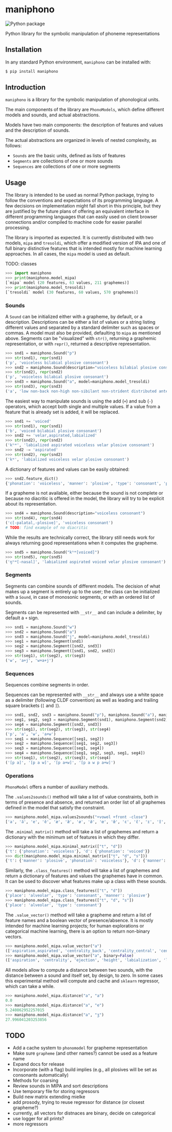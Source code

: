# maniphono

![Python package](https://github.com/tresoldi/maniphono/workflows/Python%20package/badge.svg)

Python library for the symbolic manipulation of phoneme representations

## Installation

In any standard Python environment, `maniphono` can be installed with:

```bash
$ pip install maniphono
```

## Introduction

`maniphono` is a library for the symbolic manipulation of phonological units.

The main components of the library are `PhonoModels`, which define different models and
sounds, and actual abstractions.

Models have two main components: the description of features and values and the
description of sounds.

The actual abstractions are organized in levels of nested complexity, as follows:

  - `Sounds` are the basic units, defined as lists of features
  -  `Segments` are collections of one or more sounds
  - `Sequences` are collections of one or more segments

## Usage

The library is intended to be used as normal Python package, trying to follow the
conventions and expectations of its programming language. A few decisions on
implementation might fall short in this principle, but they are justified by the future
plans of offering an equivalent interface in different programming languages that can
easily used on client browser connections and/or compiled to machine code for easier
parallel processing.

The library is imported as expected. It is currently distributed with two models,
`mipa` and `tresoldi`, which offer a modified version of IPA and one of full binary
distinctive features that is intended mostly for machine learning approaches. In all
cases, the `mipa` model is used as default.

TODO: classes
```python
>>> import maniphono
>>> print(maniphono.model_mipa)
[`mipa` model (20 features, 63 values, 211 graphemes)]
>>> print(maniphono.model_tresoldi)
[`tresoldi` model (30 features, 60 values, 570 graphemes)]
```

### Sounds

A `Sound` can be initialized either with a grapheme, by default, or a description.
Descriptions can be either a list of values or a string listing different values and
separated by a standard delimiter such as spaces or commas. A model must also be
provided, defaulting to `mipa` as mentioned above. Segments can be "visualized"
with `str()`, returning a graphemic representation, or with `repr()`, returned a
descriptive representation.

```python
>>> snd1 = maniphono.Sound("p")
>>> str(snd1), repr(snd1)
('p', 'voiceless bilabial plosive consonant')
>>> snd2 = maniphono.Sound(description="voiceless bilabial plosive consonant")
>>> str(snd2), repr(snd2)
('p', 'voiceless bilabial plosive consonant')
>>> snd3 = maniphono.Sound("a", model=maniphono.model_tresoldi)
>>> str(snd3), repr(snd3)
('a', 'low non-back non-high non-sibilant non-strident distributed anterior non-constricted non-spread voice dorsal non-labial non-click coronal place non-lateral laryngeal syllabic tense non-consonantal non-nasal approximant continuant sonorant')
```

The easiest way to manipulate sounds is using the add (`+`) and sub (`-`) operators, which
accept both single and multiple values. If a value from a feature that
is already set is added, it will be replaced.

```python
>>> snd1 += 'voiced'
>>> str(snd1), repr(snd1)
('b', 'voiced bilabial plosive consonant')
>>> snd2 += 'velar,aspirated,labialized'
>>> str(snd2), repr(snd2)
('kʰʷ', 'labialized aspirated voiceless velar plosive consonant')
>>> snd2 -= 'aspirated'
>>> str(snd2), repr(snd2)
('kʷ', 'labialized voiceless velar plosive consonant')
```

A dictionary of features and values can be easily obtained:

```python
>>> snd2.feature_dict()
{'phonation': 'voiceless', 'manner': 'plosive', 'type': 'consonant', 'place': 'velar', 'labialization': 'labialized'}
```

If a grapheme is not available, either because the sound is not complete or because no
diacritic is offered in the model, the library will try to be explicit about its
representation.

```python
>>> snd4 = maniphono.Sound(description="voiceless consonant")
>>> str(snd4), repr(snd4)
('c[-palatal,-plosive]', 'voiceless consonant')
# TODO: find example of no diacritic
```

While the results are technically correct, the library still needs work for
always returning good representations when it computes the grapheme.

```python
>>> snd5 = maniphono.Sound("kʰʷ[voiced]")
>>> str(snd5), repr(snd5)
('ŋʰʷ[-nasal]', 'labialized aspirated voiced velar plosive consonant')
```

### Segments

Segments can combine sounds of different models. The decision of what makes up a
segment is entirely up to the user; the class can be initialized with a `Sound`,
in case of monosonic segments, or with an ordered list of sounds.

Segments can be represented with `__str__` and can include a delimiter, by default
a `+` sign.

```python
>>> snd1 = maniphono.Sound("w")
>>> snd2 = maniphono.Sound("a")
>>> snd3 = maniphono.Sound("j", model=maniphono.model_tresoldi)
>>> seg1 = maniphono.Segment(snd1)
>>> seg2 = maniphono.Segment([snd2, snd3])
>>> seg3 = maniphono.Segment([snd1, snd2, snd3])
>>> str(seg1), str(seg2), str(seg3)
('w', 'a+j', 'w+a+j')
```

### Sequences

Sequences combine segments in order.

Sequences can be represented with `__str__` and always use a white space as a delimiter
(following CLDF convention) as well as leading and trailing square brackets (`[` and `]`).

```python
>>> snd1, snd2, snd3 = maniphono.Sound("p"), maniphono.Sound("a"), maniphono.Sound("w")
>>> seg1, seg2, seg3 = maniphono.Segment(snd1), maniphono.Segment(snd2), maniphono.Segment([snd3])
>>> seg4 = maniphono.Segment([snd2, snd3])
>>> str(seg1), str(seg2), str(seg3), str(seg4)
('p', 'a', 'w', 'a+w')
>>> seq1 = maniphono.Sequence([seg1, seg2])
>>> seq2 = maniphono.Sequence([seg1, seg2, seg3])
>>> seq3 = maniphono.Sequence([seg1, seg4])
>>> seq4 = maniphono.Sequence([seg1, seg2, seg3, seg1, seg4])
>>> str(seq1), str(seq2), str(seq3), str(seq4)
('[p a]', '[p a w]', '[p a+w]', '[p a w p a+w]')
```

### Operations

`PhonoModel` offers a number of auxiliary methods.

The `.values2sounds()` method will take a list of value constraints, both in terms of
presence and absence, and returned an order list of all graphemes defined in the model
that satisfy the constraint.

```python
>>> maniphono.model_mipa.values2sounds("+vowel +front -close")
['a', 'ã', 'e', 'ẽ', 'æ', 'æ̃', 'ø', 'ø̃', 'œ', 'œ̃', 'ɛ', 'ɛ̃', 'ɪ', 'ɪ̃', 'ɶ', 'ɶ̃', 'ʏ', 'ʏ̃']
```

The `.minimal_matrix()` method will take a list of graphemes and return a dictionary
with the minimum set of features in which they differ.

```python
>>> maniphono.model_mipa.minimal_matrix(["t", "d"])
{'t': {'phonation': 'voiceless'}, 'd': {'phonation': 'voiced'}}
>>> dict(maniphono.model_mipa.minimal_matrix(["t", "d", "s"]))
{'t': {'manner': 'plosive', 'phonation': 'voiceless'}, 'd': {'manner': 'plosive', 'phonation': 'voiced'}, 's': {'manner': 'fricative', 'phonation': 'voiceless'}}
```

Similarly, the `.class_features()` method will take a list of graphemes and return a
dictionary of features and values the graphemes have in common. It can be used to
discover what features make up a class with these sounds.

```python
>>> maniphono.model_mipa.class_features(["t", "d"])
{'place': 'alveolar', 'type': 'consonant', 'manner': 'plosive'}
>>> maniphono.model_mipa.class_features(["t", "d", "s"])
{'place': 'alveolar', 'type': 'consonant'}
```

The `.value_vector()` method will take a grapheme and return a list of feature names
and a boolean vector of presence/absence. It is mostly intended for machine learning
projects; for human explorations or categorical machine learning, there is an option
to return non-binary vectors.

```python
>>> maniphono.model_mipa.value_vector("a")
(['aspiration_aspirated', 'centrality_back', 'centrality_central', 'centrality_front', 'centrality_near-back', 'centrality_near-front', 'ejection_ejective', 'height_close', 'height_close-mid', 'height_mid', 'height_near-close', 'height_near-open', 'height_open', 'height_open-mid', 'labialization_labialized', 'laterality_lateral', 'length_half-long', 'length_long', 'manner_affricate', 'manner_approximant', 'manner_click', 'manner_flap', 'manner_fricative', 'manner_implosive', 'manner_plosive', 'manner_trill', 'nasality_nasal', 'nasalization_nasalized', 'palatalization_palatalized', 'pharyngealization_pharyngealized', 'phonation_voiced', 'phonation_voiceless', 'place_alveolar', 'place_alveolo-palatal', 'place_bilabial', 'place_dental', 'place_epiglottal', 'place_glottal', 'place_labial', 'place_labio-alveolar', 'place_labio-coronal', 'place_labio-dental', 'place_labio-palatal', 'place_labio-velar', 'place_linguo-labial', 'place_palatal', 'place_palato-velar', 'place_pharyngeal', 'place_post-alveolar', 'place_retroflex', 'place_uvular', 'place_uvulo-epiglottal', 'place_velar', 'roundness_rounded', 'roundness_unrounded', 'sibilancy_non-sibilant', 'sibilancy_sibilant', 'syllabicity_non-syllabic', 'syllabicity_syllabic', 'type_consonant', 'type_vowel', 'uvularization_uvularized', 'velarization_velarized'], [False, False, False, True, False, False, False, False, False, False, False, False, True, False, False, False, False, False, False, False, False, False, False, False, False, False, False, False, False, False, False, False, False, False, False, False, False, False, False, False, False, False, False, False, False, False, False, False, False, False, False, False, False, False, True, False, False, False, False, False, True, False, False])
>>> maniphono.model_mipa.value_vector("a", binary=False)
(['aspiration', 'centrality', 'ejection', 'height', 'labialization', 'laterality', 'length', 'manner', 'nasality', 'nasalization', 'palatalization', 'pharyngealization', 'phonation', 'place', 'roundness', 'sibilancy', 'syllabicity', 'type', 'uvularization', 'velarization'], [None, 'front', None, 'open', None, None, None, None, None, None, None, None, None, None, 'unrounded', None, None, 'vowel', None, None])
```

All models allow to compute a distance between two sounds, with the distance between a sound and
itself set, by design, to zero. In some cases this experimental method will compute and cache
and `sklearn` regressor, which can take a while.

```python
>>> maniphono.model_mipa.distance("a", "a")
0.0
>>> maniphono.model_mipa.distance("a", "e")
5.240862952257015
>>> maniphono.model_mipa.distance("a", "ʒ")
27.996041203253856
```

## TODO

  - Add a cache system to `phonomodel` for grapheme representation
  - Make sure `grapheme` (and other names?) cannot be used as a feature name
  - Expand docs for release
  - Incorporate (with a flag) build implies (e.g., all plosives will be set
    as consonants automatically)
  - Methods for coarsing
  - Review sounds in MIPA and sort descriptions
  - Use temporary file for storing regresosrs
  - Build new matrix extending mielke
  - add prosody, trying to reuse regressor for distance (or closest grapheme?)
  - currently, all vectors for distnaces are binary, decide on categorical
  - use logger for all prints?
  - more regressors
